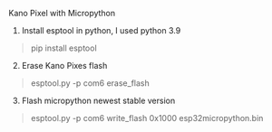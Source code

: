 Kano Pixel with Micropython
1. Install esptool in python, I used python 3.9
> pip install esptool
2. Erase Kano Pixes flash
> esptool.py -p com6 erase_flash
3. Flash micropython newest stable version
> esptool.py -p com6 write_flash 0x1000 esp32micropython.bin